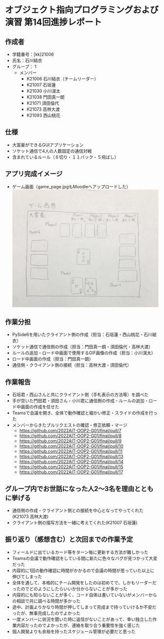 # オブジェクト指向プログラミングおよび演習 第14回進捗レポート

## 作成者
- 学籍番号：[kk]21006
- 氏名：石川結衣
- グループ： 1
    - メンバー
        - K21006 石川結衣（チームリーダー）
        - K21007 石垣蓮
        - K21030 小川滉太
        - K21038 門田真一朗
        - K21071 須田倫代
        - K21073 高林大渡
        - K21093 西山桃花

## 仕様
- 大富豪ができるGUIアプリケーション
- ソケット通信で4人の人数固定の通信対戦
- 含まれているルール（８切り・１１バック・５飛ばし）

## アプリ完成イメージ
- ゲーム画面（game_page.jpgもMoodleへアップロードした）
![ゲーム画面](game_page.jpg)

## 作業分担
- PySide6を用いたクライアント側の作成（担当：石垣蓮・西山桃花・石川結衣）
- ソケット通信で通信側の作成（担当：門田真一朗・須田倫代・高林大渡）
- ルールの追加・ロード中画面で使用するGIF画像の作成（担当：小川滉太）
- ロード中画面の作成（担当：門田真一朗）
- 通信側・クライアント側の接続（担当：高林大渡・須田倫代）

## 作業報告
- 石垣君・西山さんと共にクライアント側（手札表示の方法等）を調べた
- 手が空いた門田君・須田さん・小川君に通信側の作成・ルールの追加・ロード中画面の作成を任せた
- Teamsで会議を開き、全体で動作確認と細かい修正・スライドの作成を行った
- メンバーからきたプルリクエストの確認・修正依頼・マージ
    - https://github.com/2022AIT-OOP2-G01/final/pull/7
    - https://github.com/2022AIT-OOP2-G01/final/pull/8
    - https://github.com/2022AIT-OOP2-G01/final/pull/9
    - https://github.com/2022AIT-OOP2-G01/final/pull/10
    - https://github.com/2022AIT-OOP2-G01/final/pull/11
    - https://github.com/2022AIT-OOP2-G01/final/pull/13
    - https://github.com/2022AIT-OOP2-G01/final/pull/14
    - https://github.com/2022AIT-OOP2-G01/final/pull/15
    - https://github.com/2022AIT-OOP2-G01/final/pull/17

## グループ内でお世話になった人2〜3名を理由とともに挙げる
- 通信側の作成・クライアント側との接続を中心となってやってくれた(K21073 高林大渡)
- クライアント側の描写方法を一緒に考えてくれた(K21007 石垣蓮)

## 振り返り（感想含む）と次回までの作業予定
- フィールドに出ているカード等をターン毎に更新する方法が難しかった
- Teamsの会議で動作確認をしている間に新たに色々なバグが見つかって大変だった
- 内容的に1回の動作確認に時間がかかるので会議の時間が思っていた以上に伸びてしまった
- 全体を通して、本格的にチーム開発をしたのは初めてで、しかもリーダーだったのでどのようにしたらいいか分からないことが多かった
- 内容的にも知らないことが多く、コード自体は書いていないがメンバーからの相談で共に調べる時間が多かった
- 途中、計画よりかなり時間が押してしまって完成まで持っていけるか不安だったが、無事完成したのでよかった
- 一度メンバーに状況を聞いた時に返信がないことがあって、幸い独立した作業内容だったのでよかったが、連絡を取り合う重要性を強く感じた
- 個人開発よりも余裕を持ったスケジュール管理が必要だと思った